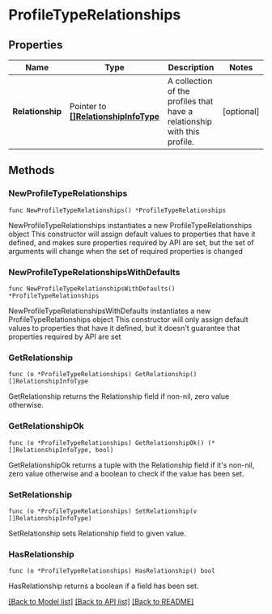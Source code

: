 # ProfileTypeRelationships

## Properties

Name | Type | Description | Notes
------------ | ------------- | ------------- | -------------
**Relationship** | Pointer to [**[]RelationshipInfoType**](RelationshipInfoType.md) | A collection of the profiles that have a relationship with this profile. | [optional] 

## Methods

### NewProfileTypeRelationships

`func NewProfileTypeRelationships() *ProfileTypeRelationships`

NewProfileTypeRelationships instantiates a new ProfileTypeRelationships object
This constructor will assign default values to properties that have it defined,
and makes sure properties required by API are set, but the set of arguments
will change when the set of required properties is changed

### NewProfileTypeRelationshipsWithDefaults

`func NewProfileTypeRelationshipsWithDefaults() *ProfileTypeRelationships`

NewProfileTypeRelationshipsWithDefaults instantiates a new ProfileTypeRelationships object
This constructor will only assign default values to properties that have it defined,
but it doesn't guarantee that properties required by API are set

### GetRelationship

`func (o *ProfileTypeRelationships) GetRelationship() []RelationshipInfoType`

GetRelationship returns the Relationship field if non-nil, zero value otherwise.

### GetRelationshipOk

`func (o *ProfileTypeRelationships) GetRelationshipOk() (*[]RelationshipInfoType, bool)`

GetRelationshipOk returns a tuple with the Relationship field if it's non-nil, zero value otherwise
and a boolean to check if the value has been set.

### SetRelationship

`func (o *ProfileTypeRelationships) SetRelationship(v []RelationshipInfoType)`

SetRelationship sets Relationship field to given value.

### HasRelationship

`func (o *ProfileTypeRelationships) HasRelationship() bool`

HasRelationship returns a boolean if a field has been set.


[[Back to Model list]](../README.md#documentation-for-models) [[Back to API list]](../README.md#documentation-for-api-endpoints) [[Back to README]](../README.md)


